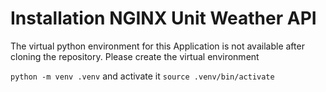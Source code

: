 # Installation NGINX Unit Weather API

The virtual python environment for this Application is not available after cloning the repository.
Please create the virtual environment

`python -m venv .venv` and activate it `source .venv/bin/activate`

